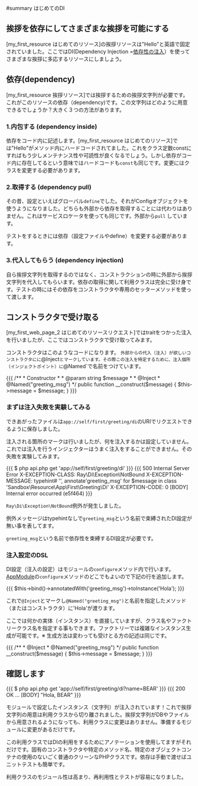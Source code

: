 #summary はじめてのDI

## 挨拶を依存にしてさまざまな挨拶を可能にする 

[my_first_resource はじめてのリソース]の挨拶リソースは"Hello"と英語で固定されていました。ここではDI(Dependency Injection =[依存性の注入](http://ja.wikipedia.org/wiki/%E4%BE%9D%E5%AD%98%E6%80%A7%E3%81%AE%E6%B3%A8%E5%85%A5)）を使ってさまざまな挨拶に多応するリソースにしましょう。

## 依存(dependency) 
[my_first_resource 挨拶リソース]では挨拶するための挨拶文字列が必要です。これがこのリソースの依存（dependency)です。この文字列はどのように用意できるでしょうか？大きく３つの方法があります。

### 1.内包する (dependency inside) 
依存をコード内に記述します。[my_first_resource はじめてのリソース]では"Hello"がメソッド内にハードコードされてました。これをクラス定数constにすればもう少しメンテナンス性や可読性が良くなるでしょう。しかし依存がコード内に存在してるという意味ではハードコードも`const`も同じです。変更にはクラスを変更する必要があります。

### 2.取得する (dependency pull) 
その昔、設定といえばグローバル`define`でした。それがConfigオブジェクトを使うようになりました。どちらも外部から依存を取得することには代わりはありません。これはサービスロケータを使っても同じです。外部から`pull`
しています。

テストをするときには依存（設定ファイルやdefine）を変更する必要があります。

### 3.代入してもらう (dependency injection) 
自ら挨拶文字列を取得するのではなく、コンストラクションの時に外部から挨拶文字列を代入してもらいます。依存の取得に関して利用クラスは完全に受け身です。テストの時にはその依存をコンストラクタや専用のセッターメソッドを使って渡します。

## コンストラクタで受け取る 
[my_first_web_page_2 はじめてのリソースリクエスト]ではtraitをつかった注入を行いましたが、ここではコンストラクタで受け取ってみます。

コンストラクタはこのようなコードになります。
`外部からの代入（注入）が欲しいコンストラクタにに`@Inject`とマークしています。その際この注入を特定するために、注入個所（インジェクトポイント）に`@Named`で名前をつけています。

{{{
    /**
     * Constructor
     * 
     * @param string $message
     * 
     * @Inject
     * @Named("greeting_msg")
     */
    public function __construct($message)
    {
        $this->message = $message;
    }
}}}

### まずは注入失敗を実験してみる 

できあがったファイルは`app://self/first/greeting/di`のURIでリクエストできるように保存しました。

注入される箇所のマークは行いましたが、何を注入するかは設定していません。これでは注入を行うインジェクターはうまく注入をすることができません。その失敗を実験してみます。

{{{
$ php api.php get 'app://self/first/greeting/di'
}}}
{{{
500 Internal Server Error
X-EXCEPTION-CLASS: Ray\Di\Exception\NotBound
X-EXCEPTION-MESSAGE: typehint# '', annotate'greeting_msg' for $message in class 'Sandbox\Resource\App\First\Greeting\Di'
X-EXCEPTION-CODE: 0
[BODY]
Internal error occurred (e5f464)
}}}

`Ray\Di\Exception\NotBound`例外が発生しました。

例外メッセージはtypehintなしで`greeting_msg`という名前で束縛されたDI設定が無い事を表してます。

`greeting_msg`という名前で依存性を束縛するDI設定が必要です。

### 注入設定のDSL 

DI設定（注入の設定）はモジュールの`configure`メソッド内で行います。[AppModule](https://github.com/koriym/BEAR.Sunday/blob/master/apps/Sandbox/Module/AppModule.php)の`configure`メソッドのどこでもよいので下記の行を追加します。

{{{
$this->bind()->annotatedWith('greeting_msg')->toInstance('Hola');
}}}

これで`@Inject`とマークし`@Named("greeting_msg")`と名前を指定したメソッド（またはコンストラクタ）に'Hola'が渡ります。

ここでは何かの実体（インスタンス）を直接していますが、クラス名やファクトリークラス名を指定する事もできます。ファクトリーでは複雑なインスタンス生成が可能です。※ 生成方法は変わっても受けとる方の記述は同じです。

{{{
    /**
     * @Inject
     * @Named("greeting_msg")
     */
    public function __construct($message)
    {
        $this->message = $message;
    }
}}}
## 確認します 
{{{
$ php api.php get 'app://self/first/greeting/di?name=BEAR'
}}}
{{{
200 OK
...
[BODY]
"Hola, BEAR"
}}}

モジュールで設定したインスタンス（文字列）が注入されています！これで挨拶文字列の用意は利用クラスから切り離されました。挨拶文字列がDBやファイルから用意されるようになっても、利用クラスに変更はありません。準備するモジュールに変更があるだけです。

この利用クラスではDIの利用をするためにアノテーションを使用してますがそれだけです。固有のコンストラクタや特定のメソッド名、特定のオブジェクトコンテナの使用のないごく普通のクリーンなPHPクラスです。依存は手動で渡せばユニットテストも簡単です。

利用クラスのモジュール性は高まり、再利用性とテストが容易になりました。